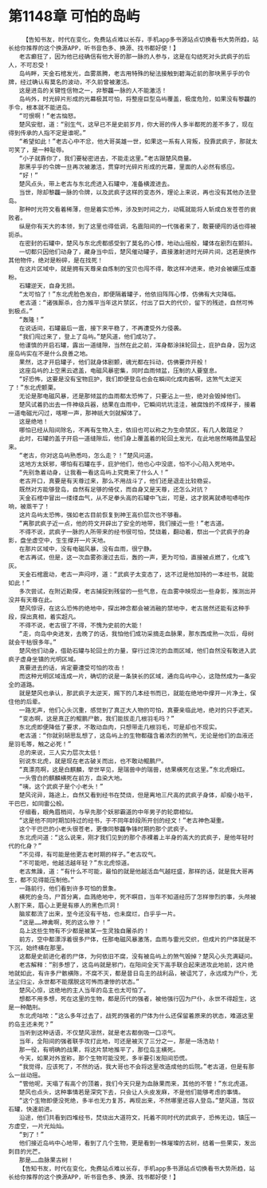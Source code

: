 # 第1148章 可怕的岛屿
        【告知书友，时代在变化，免费站点难以长存，手机app多书源站点切换看书大势所趋，站长给你推荐的这个换源APP，听书音色多、换源、找书都好使！】
       老古癫狂了，因为他已经确信有他大哥的那一脉的人参与，这是在勾结死对头武疯子的后人，不可忍受！
       岛屿畔，天金石棺发光，血雾蒸腾，老古用特殊的秘法接触到碧海近前的那块黑乎乎的令牌，经过确认有莫名的波动，不久前曾被激活。
       这是进岛的关键性信物之一，非黎龘一脉的人不能激活！
       岛屿外，时光碎片形成的光幕极其可怕，将整座巨型岛屿覆盖，极度危险，如果没有黎龘的手令，根本就不能进岛。
       “可恨啊！”老古恼怒。
       楚风安慰，道：“别生气，这早已不是史前岁月，你大哥的传人多半都死的差不多了，现在得到传承的人指不定是谁呢。”
       “希望如此！”老古心中不忿，他大哥英雄一世，如果这一系有人背叛，投靠武疯子，那就太可笑了，是一种耻辱。
       “小子就靠你了，我们要秘密进去，不能走这里。”老古跟楚风商量。
       那黑乎乎的令牌一旦再次被激活，贯穿时光碎片形成的光幕，里面的人必然有感应。
       “好！”
       楚风点头，带上老古与东北虎进入石罐中，准备横渡进去。
       当世，除却黎龘一脉的令牌，以及武疯子这样的变态外，理论上来说，再也没有其他办法登岛。
       那种时光符文看着稀薄，但是着实恐怖，涉及到时间之力，动辄就能将人斩成白发苍苍的衰败者。
       纵是你有天大的本领，到了这里也得低调，名震阳间的一代强者来了，敢要硬闯的话也得被扼杀。
       在密封的石罐中，楚风与东北虎都感受到了莫名的心悸，地动山摇般，罐体在剧烈在颤抖。
       一切都只因他们动身了，藏身当中后，楚风催动罐子，直接激射进时光碎片间，这若是换作其他物件，绝对是粉碎，是在找死！
       在这片区域中，就是拥有天尊亲自炼制的宝贝也闯不得，敢这样冲进来，绝对会被碾压成齑粉。
       石罐逆天，自身无损。
       “太可怕了！”东北虎脸色发白，即便隔着罐子，他依旧阵阵心悸，仿佛有大灾降临。
       老古道：“诸强厮杀，合力推平当年这片禁区，付出了巨大的代价，留下的残迹，自然可怖到极点。”
       “轰隆！”
       在说话间，石罐最后一震，接下来平稳了，不再遭受外力侵袭。
       “我们闯过来了，登上了岛屿。”楚风道，他们成功了。
       他谨慎的开启石罐，露出一道缝隙，当然在此之前，浑身都涂抹轮回土，庇护自身，因为这座岛屿实在不是什么良善之地。
       果然，这才开启罐子，他们就身体剧颤，魂光都在抖动，仿佛要炸开般！
       这座岛屿的上空黑云遮盖，电磁风暴密集，同时血雨倾盆，压制的人要窒息。
       “好恐怖，这要是没有宝物庇护，我们即便登岛也会在瞬间化成肉酱啊，这煞气太逆天了！”东北虎颤栗。
       无论是那电磁风暴，还是那倾盆的血雨都太恐怖了，只要沾上一些，绝对会毁掉他们。
       楚风试着扔出去一件神级兵器，结果在血雨中，它瞬间坑坑洼洼，被腐蚀的不成样子，接着一道电磁光闪过，喀嚓一声，那神祇大剑就解体了。
       这是绝地！
       哪怕已经从阳间除名，不再有生物入主，依旧也可以称之为生命禁区，有几人敢踏足？
       此时，石罐的盖子开启一道缝隙后，他们身上覆盖着的轮回土发光，在此地居然略微晶莹起来。
       “老古，你对这岛屿熟悉吗，怎么走？！”楚风问道。
       这地方太妖邪，哪怕有石罐在手，庇护他们，他也心中没底，怕不小心陷入死地中。
       “先别急着动身，让我看一看这岛屿上究竟来了什么人！”
       老古开口，真要是有天尊过来，那么不用战斗了，他们还是退走比较稳妥。
       既然对方能够登岛，自然有足够的倚仗，而自身又是天尊，还怎么对抗？
       天金石棺中冒出一缕缕血气，从不足拳头高的石罐中飞出，可是，这才脱离就哧啦哧啦作响，被蒸干了！
       这片岛屿太恐怖，强如老古目前恢复到神王高价层次也不够看。
       “离那武疯子近一点，他的符文开辟出了安全的地带，我们接近一些！”老古道。
       不得不说，武疯子一脉的人所带来的经书很可怕，焚烧着，翻动着，祭出一个武疯子的身影，盘坐虚空中，生生撑开一片天地。
       在那片区域中，没有电磁风暴，没有血雨，很宁静。
       老古再试，但是，这一次血雾弥漫过去后，轰的一声，更为可怕，直接被点燃了，化成飞灰。
       天金石棺震动，老古一声闷哼，道：“武疯子太变态了，这不过是他加持的一本经书，就能如此！”
       多次尝试，在附近勘探，老古捕捉到残留的一些气息，在血雾中映现出一些身影，推测出并没并有天尊在此。
       楚风惊讶，在这么恐怖的绝地中，探出神念都会被消融的禁地中，老古居然还能有这种手段，探出真相，着实超凡。
       不得不说，老古很了不得，不愧为史前的大能！
       “走，向岛中央进发，去晚了的话，我怕他们成功采摘走血脉果，那东西成熟一次后，母树就会干枯很多年。”
       楚风他们动身，借助石罐与轮回土的力量，穿行过滂沱的血雨区域，他们自然没有敢进入武疯子虚身坐镇的光明区域。
       真要进去的话，肯定要遭受可怕的攻击！
       而这种光明区域连成一片，确切的说是一条狭长的区域，通向岛屿中心，这隐然成为一条安全的道路。
       就是楚风也承认，那武疯子太逆天，赐下的几本经书而已，就能在绝地中撑开一片净土，保住他的后辈。
       一路无声，他们心头沉重，感觉到了真正大人物的可怕，真要亲临此地，绝对的只手遮天。
       “变态啊，这是真正的鲲鹏尸骸，我们能拔走几根羽毛吗？”
       东北虎即便降低了要求，不敢动血肉，只想带走几根羽毛，可是却也不现实。
       老古道：“你就别胡思乱想了，这岛屿上的生物都蕴含着浓烈的煞气，无论是他们的血液还是羽毛等，触之必死！”
       总的来说，三人实力层次太低！
       别说东北虎，就是现在老古破关而出，也不敢动鲲鹏尸。
       “真漂亮啊，这是白麒麟，举世罕见，是瑞兽中的瑞兽，结果横死在这里。”东北虎眼红。
       一头雪白的麒麟横死在前方，血染大地。
       “咦，这个武疯子是个小老头！”
       楚风诧异，路途上，自然又看到经书在焚烧，但是离地三尺高的武疯子身体，却瘦小枯干，干巴巴，如同雷公般。
       仔细看，眼角眉梢间，与早先那个妖邪霸道的中年男子的轮廓相似。
       “这是他不同时期加持过的经书，于不同年龄段所开创的经文！”老古神色凝重。
       这个干巴巴的小老头很苍老，更像同黎龘争锋时期的那个武疯子。
       东北虎问道：“这么说来，刚才我们见到的那个赤裸着上半身的高大的武疯子，是他年轻时代的化身？”
       “不见得，有可能是他更古老时期的样子。”老古叹气。
       “不可能吧，他越活越年轻？”东北虎惊道。
       老古焦躁，道：“有什么不可能，最怕的就是他越活血气越旺盛，那样的话，就是我大哥再生，都不见得能压制他。”
       一路前行，他们看到许多可怕的景象。
       横死的金乌，尸首分离，血溅绝地中，死不瞑目，当年不知道经历了怎样惨烈的事，头颅被人割下来，眉心上更是有瘆人的黑色爪洞！
       脑浆都流了出来，至今还没有干枯，也未腐烂，白乎乎一片。
       “这是……神禽啊，死的这么惨？！”
       岛上这些生物有不少都是被某一生灵独自屠杀的！
       前方，空中都漂浮着很多尸体，任那电磁风暴激荡，血雨与雷光交织，但成片的尸体就是不下沉，始终横在那里。
       这都是史前进化者的尸体，为何依旧不腐，没有被岛屿上的煞气毁掉？楚风心头充满疑问。
       老古解释：“别多想了，这岛屿就是邪门，在阳间全天下高手联合起来进攻此地前，这片绝地就如此，有许多尸骸横陈，不腐不灭，都是昔日岛主的战利品，被诅咒了，永远成为尸仆，无法尘归尘，永世都不能摆脱这可怖而凄惨的状态。”
       楚风心惊，这绝地的主人当年的岛主也太可怕了。
       想都不用多想，死在这里的生物，都是历代的强者，被他强行囚为尸仆，永世不得超生，这是一种酷刑。
       东北虎咕哝：“这么多年过去了，战死的强者的尸体为什么还保留着原来的状态，难道这里的岛主还未死？”
       当听到这种话语，不仅楚风凛然，就是老古都倒吸一口凉气。
       当年，全阳间的强者联手攻打此地，可还是被灭了三分之一，那是一场浩劫！
       那一役，有明确的战果，将这片禁地推平了，那位岛主横死。
       今天，如果对外宣称，那个生物可能没死，多半要引发阳间恐慌。
       “我觉得，应该死了，不然的话，我大哥也不会将这里改造成他的后院。”老古道，但是有那么一丝动摇。
       “管他呢，天塌了有高个的顶着，我们今天只是为血脉果而来，其他的不管！”东北虎道。
       楚风也点头，这种事情若是深究下去，只会让人头皮发麻，不是他们能够考虑的事情。
       “这个生物即便没死绝，多半也无力复苏，再现出来，不然哪里还容人登岛。”楚风道，驾驭石罐，快速前进。
       沿途，他们共看到四堆经书，焚烧出大道符文，托着不同时代的武疯子，恐怖无边，镇压一方虚空，一片光灿灿。
       “到了！”
       他们接近岛屿中心地带，看到了几个生物，更是看到一株璀璨的古树，结着一些果实，发出刺目的光芒。
       那是……血脉果古树！
       【告知书友，时代在变化，免费站点难以长存，手机app多书源站点切换看书大势所趋，站长给你推荐的这个换源APP，听书音色多、换源、找书都好使！】
